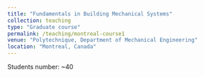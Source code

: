 ```yaml
---
title: "Fundamentals in Building Mechanical Systems"
collection: teaching
type: "Graduate course"
permalink: /teaching/montreal-course1
venue: "Polytechnique, Department of Mechanical Engineering"
location: "Montreal, Canada"
---
```


Students number: ~40
